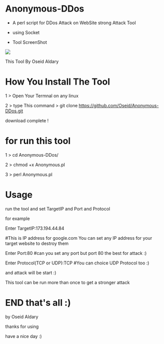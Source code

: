 # Anonymous-DDos

- A perl script for DDos Attack on WebSite strong Attack Tool 

- using Socket

- Tool ScreenShot

![](https://scontent.fjrs3-1.fna.fbcdn.net/v/t1.0-9/21618058_161742887741392_8385445357172014046_n.jpg?oh=80876342b63d5bd319d0116fd5e9f72f&oe=5A3F2C11)

This Tool By Oseid Aldary 

# How You Install The Tool 

1 > Open Your Termnal on any linux

2 > type This command > git clone https://github.com/Oseid/Anonymous-DDos.git

download complete !

# for run this tool 

1 > cd Anonymous-DDos/

2 > chmod +x Anonymous.pl

3 > perl Anonymous.pl


# Usage

run the tool and set TargetIP and Port and Protocol

for example

Enter TargetIP:173.194.44.84 

#This is IP address for google.com You can set any IP address for your target website to destroy them


Enter Port:80  #can you set any port but port 80 the best for attack :)


Enter Protocol(TCP or UDP):TCP #You can choice UDP Protocol too :)


and attack will be start :)

This tool can be run more than once to get a stronger attack

# END that's all :)

by Oseid Aldary

thanks for using

have a nice day :)
